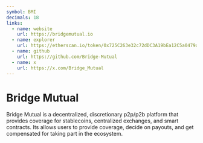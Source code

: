 ```yaml
---
symbol: BMI
decimals: 18
links:
  - name: website
    url: https://bridgemutual.io
  - name: explorer
    url: https://etherscan.io/token/0x725C263e32c72dDC3A19bEa12C5a0479a81eE688
  - name: github
    url: https://github.com/Bridge-Mutual
  - name: x
    url: https://x.com/Bridge_Mutual
---
```


# Bridge Mutual

Bridge Mutual is a decentralized, discretionary p2p/p2b platform that provides coverage for stablecoins, centralized exchanges, and smart contracts. Its allows users to provide coverage, decide on payouts, and get compensated for taking part in the ecosystem.
